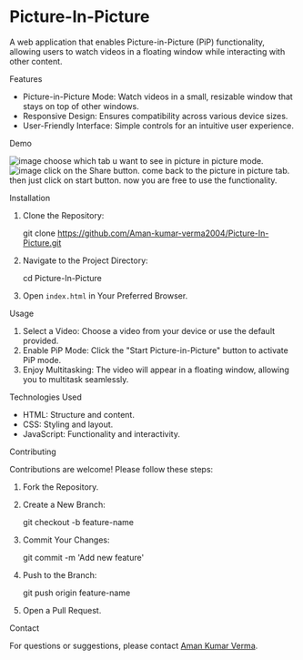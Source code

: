 # Picture-In-Picture

A web application that enables Picture-in-Picture (PiP) functionality, allowing users to watch videos in a floating window while interacting with other content.

 Features

- Picture-in-Picture Mode: Watch videos in a small, resizable window that stays on top of other windows.
- Responsive Design: Ensures compatibility across various device sizes.
- User-Friendly Interface: Simple controls for an intuitive user experience.

 Demo

![image](https://github.com/user-attachments/assets/46c4577c-7eae-4331-a5d2-607282d739ac)
choose which tab u want to see in picture in picture mode.
![image](https://github.com/user-attachments/assets/25dcfcbc-7b27-4968-b5ea-c693b6cbe33e)
click on the Share button.
come back to the picture in picture tab.
then just click on start button.
now you are free to use the functionality.


 Installation

1. Clone the Repository:
   
   git clone https://github.com/Aman-kumar-verma2004/Picture-In-Picture.git
   

3. Navigate to the Project Directory:

   cd Picture-In-Picture
   

4. Open `index.html` in Your Preferred Browser.

 Usage

1. Select a Video: Choose a video from your device or use the default provided.
2. Enable PiP Mode: Click the "Start Picture-in-Picture" button to activate PiP mode.
3. Enjoy Multitasking: The video will appear in a floating window, allowing you to multitask seamlessly.

 Technologies Used

- HTML: Structure and content.
- CSS: Styling and layout.
- JavaScript: Functionality and interactivity.

 Contributing

Contributions are welcome! Please follow these steps:

1. Fork the Repository.
2. Create a New Branch:

   git checkout -b feature-name
   

3. Commit Your Changes:

   git commit -m 'Add new feature'
   

4. Push to the Branch:

   git push origin feature-name
   

6. Open a Pull Request.


 Contact

For questions or suggestions, please contact [Aman Kumar Verma](mailto:amankv875@gmail.com).


